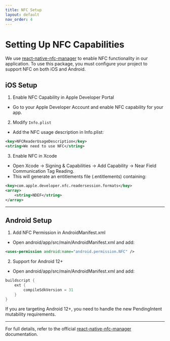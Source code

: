 ```yaml
---
title: NFC Setup
layout: default
nav_order: 4
---
```


# Setting Up NFC Capabilities

We use [react-native-nfc-manager](https://github.com/revtel/react-native-nfc-manager) to enable NFC functionality in our application. To use this package, you must configure your project to support NFC on both iOS and Android.

## iOS Setup

1. Enable NFC Capability in Apple Developer Portal
- Go to your Apple Developer Account and enable NFC capability for your app.

2. Modify `Info.plist`
-  Add the NFC usage description in Info.plist:

````xml
<key>NFCReaderUsageDescription</key>
<string>We need to use NFC</string>
````

3. Enable NFC in Xcode 
- Open Xcode → Signing & Capabilities → Add Capability → Near Field Communication Tag Reading.
- This will generate an entitlements file (<your-project>.entitlements) containing:

````xml
<key>com.apple.developer.nfc.readersession.formats</key>
<array>
    <string>NDEF</string>
</array>
````
---

## Android Setup

1. Add NFC Permission in AndroidManifest.xml
- Open android/app/src/main/AndroidManifest.xml and add:

````xml
<uses-permission android:name="android.permission.NFC" />
````

2. Support for Android 12+
-  Open android/app/src/main/AndroidManifest.xml and add:

````gradle
buildscript {
    ext {
        compileSdkVersion = 31
    }
}
````

If you are targeting Android 12+, you need to handle the new PendingIntent mutability requirements.

---

For full details, refer to the official [react-native-nfc-manager](https://github.com/revtel/react-native-nfc-manager) documentation.
